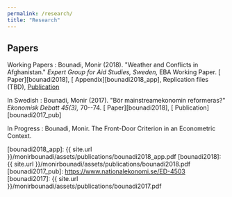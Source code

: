 ```yaml
---
permalink: /research/
title: "Research"
---
```


## Papers

Working Papers
  : Bounadi, Monir (2018). "Weather and Conflicts in Afghanistan." *Expert Group for Aid Studies, Sweden,*  EBA Working Paper. [<i class="fas fa-file-pdf"></i> Paper][bounadi2018], [<i class="fas fa-file-pdf"></i> Appendix][bounadi2018_app], Replication files (TBD), [<i class="fas fa-link"></i> Publication][bounadi2018_pub]

In Swedish
  : Bounadi, Monir (2017). "Bör mainstreamekonomin reformeras?" *Ekonomisk Debatt 45(3),* 70--74. [<i class="fas fa-file-pdf"></i> Paper][bounadi2018], [<i class="fas fa-link"></i> Publication][bounadi2017_pub]

In Progress
  : Bounadi, Monir. The Front-Door Criterion in an Econometric Context.

[bounadi2018_pub]: https://eba.se/rapporter/weather-and-conflicts-in-afghanistan/7035/
[bounadi2018_app]: {{ site.url }}/monirbounadi/assets/publications/bounadi2018_app.pdf
[bounadi2018]: {{ site.url }}/monirbounadi/assets/publications/bounadi2018.pdf
[bounadi2017_pub]: https://www.nationalekonomi.se/ED-4503
[bounadi2017]: {{ site.url }}/monirbounadi/assets/publications/bounadi2017.pdf
